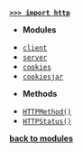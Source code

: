 [**`>>> import http`**](/modules/http/)

- **Modules**

* [`client`](/modules/http/client/)
* [`server`](/modules/http/server/)
* [`cookies`](/modules/http/cookies/)
* [`cookiesjar`](/modules/http/cookiesjar/)

- **Methods**

* [`HTTPMethod()`](/modules/http/HTTPMethod.md)
* [`HTTPStatus()`](/modules/http/HTTPStatus.md)

[**back to modules**](/modules/)
